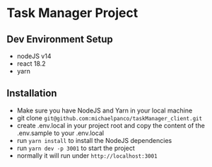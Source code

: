 # Task Manager Project

## Dev Environment Setup

-   nodeJS v14
-   react 18.2
-   yarn

## Installation

-   Make sure you have NodeJS and Yarn in your local machine
-   git clone `git@github.com:michaelpanco/taskManager_client.git`
-   create .env.local in your project root and copy the content of the .env.sample to your .env.local
-   run `yarn install` to install the NodeJS dependencies
-   run `yarn dev -p 3001` to start the project
-   normally it will run under `http://localhost:3001`
